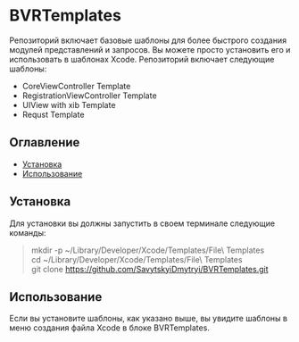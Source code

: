 # BVRTemplates
Репозиторий включает базовые шаблоны для более быстрого создания модулей представлений и запросов. Вы можете просто установить его и использовать в шаблонах Xcode. Репозиторий включает следующие шаблоны:

* CoreViewController Template
* RegistrationViewController Template
* UIView with xib Template
* Requst Template

## Оглавление

* [Установка](#установка)
* [Использование](#использование)


## Установка

Для установки вы должны запустить в своем терминале следующие команды:

> mkdir -p ~/Library/Developer/Xcode/Templates/File\ Templates <br />
> cd ~/Library/Developer/Xcode/Templates/File\ Templates <br />
> git clone https://github.com/SavytskyiDmytryi/BVRTemplates.git

## Использование

Если вы установите шаблоны, как указано выше, вы увидите шаблоны в меню создания файла Xcode в блоке BVRTemplates.
